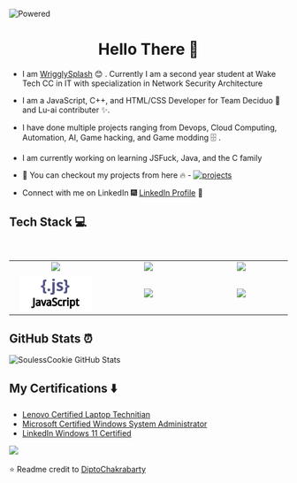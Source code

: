 ![Powered](https://forthebadge.com/images/badges/powered-by-black-magic.svg)
<h1 align="center"> Hello There 👋 </h1>


* I am [WrigglySplash]() :blush:	 . Currently I am a second year student at Wake Tech CC in IT with specialization in Network Security Architecture

* I am a JavaScript, C++, and HTML/CSS Developer for Team Deciduo :toolbox: and Lu-ai contributer :sparkles:.

* I have done multiple projects ranging from Devops, Cloud Computing, Automation, AI, Game hacking, and Game modding :file_cabinet: .

* I am currently working on learning JSFuck, Java, and the C family

* :magnet: You can checkout my projects from here :fire: - [![projects](https://forthebadge.com/images/badges/check-it-out.svg)](https://github.com/SoullessCookie)

* Connect with me on LinkedIn :fireworks: [LinkedIn Profile]() :sparkler:


## Tech Stack :computer:

<br>
<table>
<tbody>
 <tr>
<td align="center" width="20%">
<span><b><center></center></b></span> 
<img height=60px src="https://www.ovhcloud.com/sites/default/files/styles/text_media_horizontal/public/2021-05/MongoDB_Logo_FullColorBlack_RGB-4td3yuxzjs.png"> 
</td>

<td align="center" width="20%">
<span><b><center></center></b></span> 
<img height=60px src="https://www.qsbsexpert.com/wp-content/uploads/2021/07/Repl.it_logo.png"> 
</td>

<td align="center" width="20%">
<span><b><center></center></b></span> 
<img height=60px src="https://wolfgang-ziegler.com/posts/2021/note-taking-with-github-and-vscode/vscode_github.png"> 
</td>
</tr>

<tr>
<td align="center" width="20%">
<span><b><center></center></b></span> 
<img height=65px src="https://raw.githubusercontent.com/guiguan/autocomplete-javascript/master/images/javascript.png"> 
</td>

<td align="center" width="20%">
<span><b><center></center></b></span> 
<img height=65px src="https://developers.redhat.com/sites/default/files/styles/article_feature/public/blog/2020/06/C_C_featuredimage.png?itok=o1mJTa7J"> 
</td>

<td align="center" width="20%">
<span><b><center></center></b></span> 
<img height=65px src="https://www.gcreddy.com/wp-content/uploads/2021/05/Java-Programming-Language-1.png"> 
</td>
</tr>

</tbody>
</table>

## GitHub Stats :alarm_clock:
 
![SoulessCookie GitHub Stats](https://github-readme-stats.vercel.app/api?username=SoullessCookie&show_icons=true_color=fff&icon_color=79ff97&text_color=9f9f9f&bg_color=151515)

## My Certifications :arrow_down:

- [Lenovo Certified Laptop Technitian]()
- [Microsoft Certified Windows System Administrator]()
- [LinkedIn Windows 11 Certified]() 


<img src="[imgur.com/a/Q5lp7bd](https://imgur.com/a/Q5lp7bd)">


:star: Readme credit to [DiptoChakrabarty](https://github.com/DiptoChakrabarty/)
